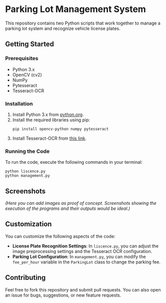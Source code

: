 
# Parking Lot Management System

This repository contains two Python scripts that work together to manage a parking lot system and recognize vehicle license plates.

## Getting Started

### Prerequisites
- Python 3.x
- OpenCV (cv2)
- NumPy
- Pytesseract
- Tesseract-OCR

### Installation
1. Install Python 3.x from [python.org](https://www.python.org/).
2. Install the required libraries using pip:
   ```
   pip install opencv-python numpy pytesseract
   ```
3. Install Tesseract-OCR from [this link](https://github.com/tesseract-ocr/tesseract).

### Running the Code
To run the code, execute the following commands in your terminal:
```
python liscence.py
python management.py
```

## Screenshots
*(Here you can add images as proof of concept. Screenshots showing the execution of the programs and their outputs would be ideal.)*

## Customization
You can customize the following aspects of the code:
- **License Plate Recognition Settings**: In `liscence.py`, you can adjust the image preprocessing settings and the Tesseract OCR configuration.
- **Parking Lot Configuration**: In `management.py`, you can modify the `fee_per_hour` variable in the `ParkingLot` class to change the parking fee.

## Contributing
Feel free to fork this repository and submit pull requests. You can also open an issue for bugs, suggestions, or new feature requests.
